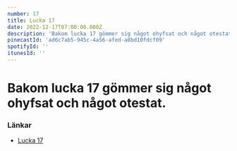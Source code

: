 ```yaml
---
number: 17
title: Lucka 17
date: 2022-12-17T07:00:00.000Z
description: 'Bakom lucka 17 gömmer sig något ohyfsat och något otestat.'
pinecastId: 'ad6c7ab5-945c-4a56-afed-a8bd10fdcf09'
spotifyId: ''
itunesId: ''
---
```


# Bakom lucka 17 gömmer sig något ohyfsat och något otestat.

### Länkar

- [Lucka 17](https://www.totaltypescript.com/tutorials)
